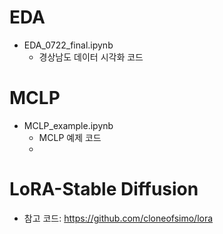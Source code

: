 
# EDA 
 - EDA_0722_final.ipynb
   - 경상남도 데이터 시각화 코드
     
# MCLP
 - MCLP_example.ipynb
   - MCLP 예제 코드
   - 
# LoRA-Stable Diffusion
 - 참고 코드: https://github.com/cloneofsimo/lora

